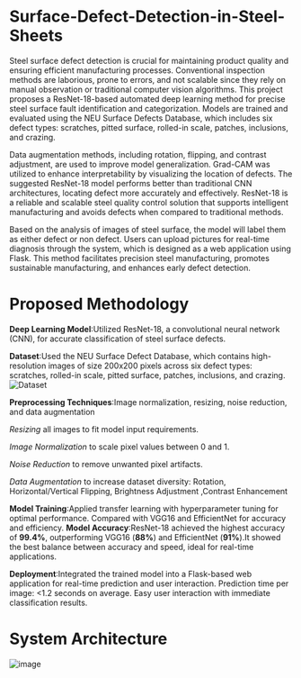 # Surface-Defect-Detection-in-Steel-Sheets

Steel surface defect detection is crucial for maintaining product quality and ensuring efficient manufacturing processes. Conventional inspection methods are laborious, prone to errors, and not scalable since they rely on manual observation or traditional computer vision algorithms. This project proposes a ResNet-18-based automated deep learning method for precise steel surface fault identification and categorization. Models are trained and evaluated using the NEU Surface Defects Database, which includes six defect types: scratches, pitted surface, rolled-in scale, patches, inclusions, and crazing. 

Data augmentation methods, including rotation, flipping, and contrast adjustment, are used to improve model generalization. Grad-CAM was utilized to enhance interpretability by visualizing the location of defects. The suggested ResNet-18 model performs better than traditional CNN architectures, locating defect more accurately and effectively. ResNet-18 is a reliable and scalable steel quality control solution that supports intelligent manufacturing and avoids defects when compared to traditional methods.

Based on the analysis of images of steel surface, the model will label them as either defect or non defect. Users can upload pictures for real-time diagnosis through the system, which is designed as a web application using Flask. This method facilitates precision steel manufacturing, promotes sustainable manufacturing, and enhances early defect detection.

# Proposed Methodology

**Deep Learning Model**:Utilized ResNet-18, a convolutional neural network (CNN), for accurate classification of steel surface defects.

**Dataset**:Used the NEU Surface Defect Database, which contains high-resolution images of size 200x200 pixels across six defect types: scratches, rolled-in scale, pitted surface, patches, inclusions, and crazing.
![Dataset](https://github.com/user-attachments/assets/721559e0-acc3-41cd-8b9c-f5e9e85fe22f)

**Preprocessing Techniques**:Image normalization, resizing, noise reduction, and data augmentation

*Resizing* all images to fit model input requirements.

*Image Normalization* to scale pixel values between 0 and 1.

*Noise Reduction* to remove unwanted pixel artifacts.

*Data Augmentation* to increase dataset diversity:
Rotation, Horizontal/Vertical Flipping, Brightness Adjustment ,Contrast Enhancement

**Model Training**:Applied transfer learning with hyperparameter tuning for optimal performance. Compared with VGG16 and EfficientNet for accuracy and efficiency.
**Model Accuracy**:ResNet-18 achieved the highest accuracy of **99.4%**, outperforming VGG16 (**88%**) and EfficientNet (**91%**).It showed the best balance between accuracy and speed, ideal for real-time applications.

**Deployment**:Integrated the trained model into a Flask-based web application for real-time prediction and user interaction.
Prediction time per image: <1.2 seconds on average.
Easy user interaction with immediate classification results.

# System Architecture
![image](https://github.com/user-attachments/assets/bad8621c-61fa-4437-8738-606883e6fb25)

